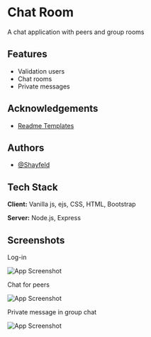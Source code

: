 
# Chat Room

A chat application with peers and group rooms


## Features

- Validation users
- Chat rooms
- Private messages



## Acknowledgements

- [Readme Templates](https://awesomeopensource.com/project/elangosundar/awesome-README-templates)
## Authors

- [@Shayfeld](https://github.com/shayfeld)



## Tech Stack

**Client:** Vanilla js, ejs, CSS, HTML, Bootstrap

**Server:** Node.js, Express

## Screenshots

Log-in

![App Screenshot](https://i.ibb.co/KWbv8b0/Log-in.jpg)

Chat for peers

![App Screenshot](https://i.ibb.co/z83vKfn/peer.jpg)


Private message in group chat

![App Screenshot](https://i.ibb.co/mTm9YF8/Group.jpg)

